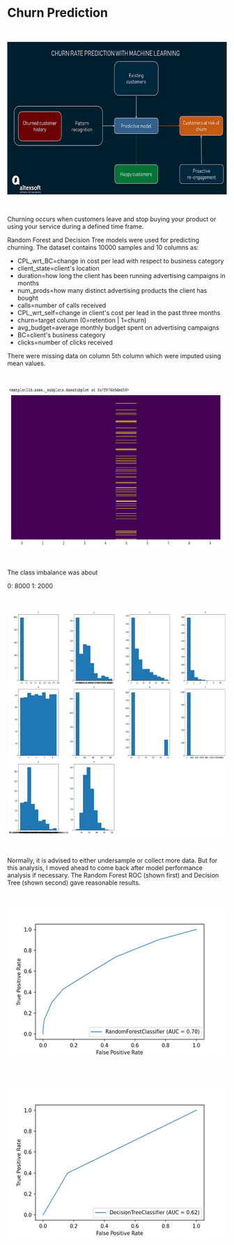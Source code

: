 # Churn Prediction 


<br>
<p align="center">
<img src = "churn.png" "churn.png" width = "620" height = "350">
 </p>
<br>


Churning occurs when customers leave and stop buying your product or using your service during a defined time frame. 

Random Forest and Decision Tree models were used for predicting churning. The dataset contains 10000 samples and 10 columns as:

- CPL_wrt_BC=change in cost per lead with respect to business category
- client_state=client's location
- duration=how long the client has been running advertising campaigns in months
- num_prods=how many distinct advertising products the client has bought
- calls=number of calls received
- CPL_wrt_self=change in client's cost per lead in the past three months
- churn=target column (0=retention | 1=churn)
- avg_budget=average monthly budget spent on advertising campaigns
- BC=client's business category
- clicks=number of clicks received

There were missing data on column  5th column which were imputed using mean values. 


<br>
<p align="center">
<img src = "missing.png" "missing.png" width = "650" height = "370">
 </p>
<br>


The class imbalance was about 

0: 8000
1: 2000

<br>
<p align="center">
<img src = "vari.png" "vari.png" width = "1000" height = "520">
 </p>
<br>

Normally, it is advised to either undersample or collect more data. But for this analysis, I moved ahead to come back after model performance analysis if necessary. The Random Forest ROC (shown first) and Decision Tree (shown second) gave reasonable results. 


<br>
<p align="center">
<img src = "RF.png" "RF.png" width = "500" height = "350">
 </p>
<br>


<br>
<p align="center">
<img src = "DT.png" "DT.png" width = "500" height = "350">
 </p>
<br>
